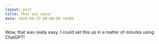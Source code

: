 ```yaml
---
layout: post
title: That was easy!
date: 2024-06-23 00:00:00 +0100
---
```


Wow, that was really easy. I could set this up in a matter of minutes using ChatGPT!
